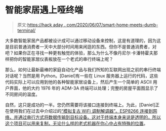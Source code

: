 # 智能家居遇上哑终端

> 原文:[https://hack aday . com/2020/06/07/smart-home-meets-dumb-terminal/](https://hackaday.com/2020/06/07/smart-home-meets-dumb-terminal/)

大多数智能家居产品都被设计成可以通过移动设备来控制，这是有道理的，因为这是目前普通消费者一天中大部分时间用来闲逛的东西。但你不是普通消费者，对吧？如果你正在寻找一种更有触觉的体验，那么为什么不像丹尼尔·卡潘特霍夫那样把你的智能家居仪表板放在一个老式的串行终端上呢？

那么，如何让最新最棒的家庭自动化产品与我们所知的互联网出现之前的串行终端对话呢？当然是用 Python。[Daniel]有一些在 Linux 服务器上运行的代码，这些代码实际上可以应用到他的各种智能家居设备上，然后产生一个简单的 ASCII 用户界面，他的大约 1976 年的 ADM-3A 终端可以处理；完整的房屋平面图显示了不同房间的温度。

自然，这只是成功的一半。您仍然需要将该接口连接到终端上。为此，[Daniel]正在使用我们在过去中介绍过的[“模拟复古 WiFi 调制解调器”。ESP8266 连接到网络，并通过串行方式将数据传输到目标设备。这对于终端本身来说是透明的，所以这个项目可以用](https://hackaday.com/2019/11/28/a-python-serial-terminal-to-get-you-out-of-a-jam/)[来复制，无论什么样的老式机器在你心中占有特殊的位置](https://hackaday.com/2017/06/17/bbsing-with-the-esp8266/)。